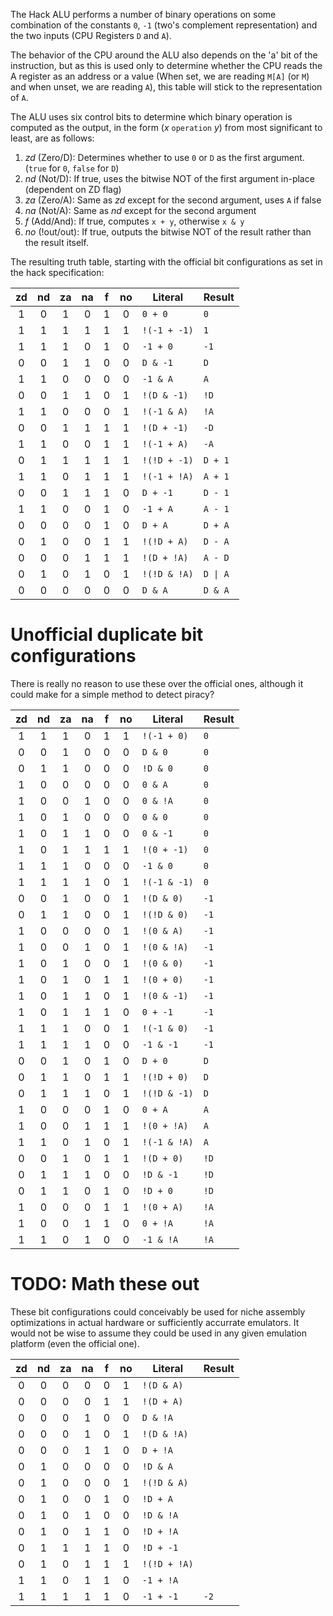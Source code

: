 The Hack ALU performs a number of binary operations on some combination of the constants `0`, `-1` (two's complement representation) and the two inputs (CPU Registers `D` and `A`).

The behavior of the CPU around the ALU also depends on the 'a' bit of the instruction, but as this is used only to determine whether the CPU reads the A register as an address or a value (When set, we are reading `M[A]` (or `M`) and when unset, we are reading `A`), this table will stick to the representation of `A`.

The ALU uses six control bits to determine which binary operation is computed as the output, in the form (*x* `operation` *y*) from most significant to least, are as follows:

1. *zd* (Zero/D): Determines whether to use `0` or `D` as the first argument. (`true` for `0`, `false` for `D`)
2. *nd* (Not/D):  If true, uses the bitwise NOT of the first argument in-place (dependent on ZD flag)
3. *za* (Zero/A): Same as *zd* except for the second argument, uses `A` if false
4. *na* (Not/A): Same as *nd* except for the second argument
5. *f* (Add/And): If true, computes `x + y`, otherwise `x & y`
6. *no* (!out/out): If true, outputs the bitwise NOT of the result rather than the result itself.

The resulting truth table, starting with the official bit configurations as set in the hack specification:

|zd |nd |za |na | f |no | Literal       | Result    |
|:-:|:-:|:-:|:-:|:-:|:-:|---------------|-----------|
| 1 | 0 | 1 | 0 | 1 | 0 | `0 + 0`       | `0`       |
| 1 | 1 | 1 | 1 | 1 | 1 | `!(-1 + -1)`  | `1`       |
| 1 | 1 | 1 | 0 | 1 | 0 | `-1 + 0`      | `-1`      |
| 0 | 0 | 1 | 1 | 0 | 0 | `D & -1`      | `D`       |
| 1 | 1 | 0 | 0 | 0 | 0 | `-1 & A`      | `A`       |
| 0 | 0 | 1 | 1 | 0 | 1 | `!(D & -1)`   | `!D`      |
| 1 | 1 | 0 | 0 | 0 | 1 | `!(-1 & A)`   | `!A`      |
| 0 | 0 | 1 | 1 | 1 | 1 | `!(D + -1)`   | `-D`      |
| 1 | 1 | 0 | 0 | 1 | 1 | `!(-1 + A)`   | `-A`      |
| 0 | 1 | 1 | 1 | 1 | 1 | `!(!D + -1)`  | `D + 1`   |
| 1 | 1 | 0 | 1 | 1 | 1 | `!(-1 + !A)`  | `A + 1`   |
| 0 | 0 | 1 | 1 | 1 | 0 | `D + -1`      | `D - 1`   |
| 1 | 1 | 0 | 0 | 1 | 0 | `-1 + A`      | `A - 1`   |
| 0 | 0 | 0 | 0 | 1 | 0 | `D + A`       | `D + A`   |
| 0 | 1 | 0 | 0 | 1 | 1 | `!(!D + A)`   | `D - A`   |
| 0 | 0 | 0 | 1 | 1 | 1 | `!(D + !A)`   | `A - D`   |
| 0 | 1 | 0 | 1 | 0 | 1 | `!(!D & !A)`  | `D \| A`   |
| 0 | 0 | 0 | 0 | 0 | 0 | `D & A`       | `D & A`   |

# Unofficial duplicate bit configurations

There is really no reason to use these over the official ones, although it could make for a simple method to detect piracy?

|zd |nd |za |na | f |no | Literal       | Result    |
|:-:|:-:|:-:|:-:|:-:|:-:|---------------|-----------|
| 1 | 1 | 1 | 0 | 1 | 1 | `!(-1 + 0)`   | `0`       |
| 0 | 0 | 1 | 0 | 0 | 0 | `D & 0`       | `0`       |
| 0 | 1 | 1 | 0 | 0 | 0 | `!D & 0`      | `0`       |
| 1 | 0 | 0 | 0 | 0 | 0 | `0 & A`       | `0`       |
| 1 | 0 | 0 | 1 | 0 | 0 | `0 & !A`      | `0`       |
| 1 | 0 | 1 | 0 | 0 | 0 | `0 & 0`       | `0`       |
| 1 | 0 | 1 | 1 | 0 | 0 | `0 & -1`      | `0`       |
| 1 | 0 | 1 | 1 | 1 | 1 | `!(0 + -1)`   | `0`       |
| 1 | 1 | 1 | 0 | 0 | 0 | `-1 & 0`      | `0`       |
| 1 | 1 | 1 | 1 | 0 | 1 | `!(-1 & -1)`  | `0`       |
| 0 | 0 | 1 | 0 | 0 | 1 | `!(D & 0)`    | `-1`      |
| 0 | 1 | 1 | 0 | 0 | 1 | `!(!D & 0)`   | `-1`      |
| 1 | 0 | 0 | 0 | 0 | 1 | `!(0 & A)`    | `-1`      |
| 1 | 0 | 0 | 1 | 0 | 1 | `!(0 & !A)`   | `-1`      |
| 1 | 0 | 1 | 0 | 0 | 1 | `!(0 & 0)`    | `-1`      |
| 1 | 0 | 1 | 0 | 1 | 1 | `!(0 + 0)`    | `-1`      |
| 1 | 0 | 1 | 1 | 0 | 1 | `!(0 & -1)`   | `-1`      |
| 1 | 0 | 1 | 1 | 1 | 0 | `0 + -1`      | `-1`      |
| 1 | 1 | 1 | 0 | 0 | 1 | `!(-1 & 0)`   | `-1`      |
| 1 | 1 | 1 | 1 | 0 | 0 | `-1 & -1`     | `-1`      |
| 0 | 0 | 1 | 0 | 1 | 0 | `D + 0`       | `D`       |
| 0 | 1 | 1 | 0 | 1 | 1 | `!(!D + 0)`   | `D`       |
| 0 | 1 | 1 | 1 | 0 | 1 | `!(!D & -1)`  | `D`       |
| 1 | 0 | 0 | 0 | 1 | 0 | `0 + A`       | `A`       |
| 1 | 0 | 0 | 1 | 1 | 1 | `!(0 + !A)`   | `A`       |
| 1 | 1 | 0 | 1 | 0 | 1 | `!(-1 & !A)`  | `A`       |
| 0 | 0 | 1 | 0 | 1 | 1 | `!(D + 0)`    | `!D`      |
| 0 | 1 | 1 | 1 | 0 | 0 | `!D & -1`     | `!D`      |
| 0 | 1 | 1 | 0 | 1 | 0 | `!D + 0`      | `!D`      |
| 1 | 0 | 0 | 0 | 1 | 1 | `!(0 + A)`    | `!A`      |
| 1 | 0 | 0 | 1 | 1 | 0 | `0 + !A`      | `!A`      |
| 1 | 1 | 0 | 1 | 0 | 0 | `-1 & !A`     | `!A`      |

# TODO: Math these out

These bit configurations could conceivably be used for niche assembly optimizations in actual hardware or sufficiently accurrate emulators.
It would not be wise to assume they could be used in any given emulation platform (even the official one).

|zd |nd |za |na | f |no | Literal       | Result    |
|:-:|:-:|:-:|:-:|:-:|:-:|---------------|-----------|
| 0 | 0 | 0 | 0 | 0 | 1 | `!(D & A)`    |           |
| 0 | 0 | 0 | 0 | 1 | 1 | `!(D + A)`    |           |
| 0 | 0 | 0 | 1 | 0 | 0 | `D & !A`      |           |
| 0 | 0 | 0 | 1 | 0 | 1 | `!(D & !A)`   |           |
| 0 | 0 | 0 | 1 | 1 | 0 | `D + !A`      |           |
| 0 | 1 | 0 | 0 | 0 | 0 | `!D & A`      |           |
| 0 | 1 | 0 | 0 | 0 | 1 | `!(!D & A)`   |           |
| 0 | 1 | 0 | 0 | 1 | 0 | `!D + A`      |           |
| 0 | 1 | 0 | 1 | 0 | 0 | `!D & !A`     |           |
| 0 | 1 | 0 | 1 | 1 | 0 | `!D + !A`     |           |
| 0 | 1 | 1 | 1 | 1 | 0 | `!D + -1`     |           |
| 0 | 1 | 0 | 1 | 1 | 1 | `!(!D + !A)`  |           |
| 1 | 1 | 0 | 1 | 1 | 0 | `-1 + !A`     |           |
| 1 | 1 | 1 | 1 | 1 | 0 | `-1 + -1`     | `-2`      | // this could be very marginally useful, it's the only unused constant in the Hack asm spec




